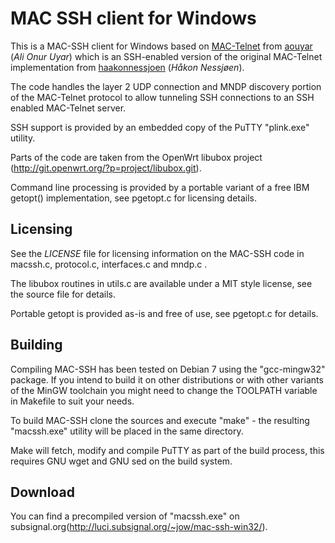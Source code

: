 MAC SSH client for Windows
==============================

This is a MAC-SSH client for Windows based on
[MAC-Telnet](https://github.com/aouyar/MAC-Telnet) from
[aouyar](https://github.com/aouyar) (_Ali Onur Uyar_) which is an SSH-enabled
version of the original MAC-Telnet implementation from
[haakonnessjoen](https://github.com/haakonnessjoen) (_Håkon Nessjøen_).

The code handles the layer 2 UDP connection and MNDP discovery portion of the
MAC-Telnet protocol to allow tunneling SSH connections to an SSH enabled
MAC-Telnet server.

SSH support is provided by an embedded copy of the PuTTY "plink.exe" utility.

Parts of the code are taken from the OpenWrt libubox project
(http://git.openwrt.org/?p=project/libubox.git).

Command line processing is provided by a portable variant of a free IBM getopt()
implementation, see pgetopt.c for licensing details.


Licensing
---------

See the _LICENSE_ file for licensing information on the MAC-SSH code in
macssh.c, protocol.c, interfaces.c and mndp.c .

The libubox routines in utils.c are available under a MIT style license, see
the source file for details.

Portable getopt is provided as-is and free of use, see pgetopt.c for details.


Building
--------

Compiling MAC-SSH has been tested on Debian 7 using the "gcc-mingw32" package.
If you intend to build it on other distributions or with other variants of the
MinGW toolchain you might need to change the TOOLPATH variable in Makefile to
suit your needs.

To build MAC-SSH clone the sources and execute "make" - the resulting
"macssh.exe" utility will be placed in the same directory.

Make will fetch, modify and compile PuTTY as part of the build process, this
requires GNU wget and GNU sed on the build system.


Download
--------

You can find a precompiled version of "macssh.exe" on
subsignal.org(http://luci.subsignal.org/~jow/mac-ssh-win32/).
